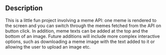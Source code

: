 ## Description

This is a little fun project involving a meme API: one meme is rendered to the screen and you can switch through the memes fetched from the API on button click. In addition, meme texts can be added at the top and the bottom of an image. Future additions will include more complex interactive options, such as downloading a meme image with the text added to it or allowing the user to upload an image etc.
